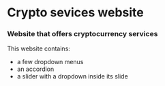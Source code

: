 # Crypto sevices website

### Website that offers cryptocurrency services

This website contains:

- a few dropdown menus
- an accordion
- a slider with a dropdown inside its slide
